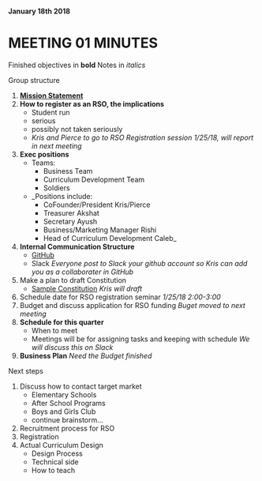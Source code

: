 #### January 18th 2018

# MEETING 01 MINUTES

Finished objectives in __bold__
Notes in _italics_

Group structure
1. __[Mission Statement](https://articles.bplans.com/writing-a-mission-statement/)__
2. __How to register as an RSO, the implications__
	- Student run 
	- serious
	- possibly not taken seriously
	- _Kris and Pierce to go to RSO Registration session 1/25/18, will report in next meeting_
3. __Exec positions__
	- Teams:
		- Business Team
		- Curriculum Development Team
		- Soldiers
	- _Positions include:
		- CoFounder/President Kris/Pierce
		- Treasurer Akshat
		- Secretary Ayush
		- Business/Marketing Manager Rishi
		- Head of Curriculum Development Caleb_
4. __Internal Communication Structure__
	- [GitHub](https://github.com/ktwong27/UW-CSE-Elementary-Outreach)
	- Slack
	_Everyone post to Slack your github account so Kris can add you as a collaborater in GitHub_
5. Make a plan to draft Constitution
	- [Sample Constitution](http://depts.washington.edu/thehub/forms_sao/RSO_Sample_Constitution.pdf)
	_Kris will draft_
6. Schedule date for RSO registration seminar
	_1/25/18 2:00-3:00_
7. Budget and discuss application for RSO funding
	_Buget moved to next meeting_
8. __Schedule for this quarter__
	- When to meet
	- Meetings will be for assigning tasks and keeping with schedule
	_We will discuss this on Slack_
9. __Business Plan__
	_Need the Budget finished_

Next steps
1. Discuss how to contact target market 
	- Elementary Schools
	- After School Programs
	- Boys and Girls Club
	- continue brainstorm...
2. Recruitment process for RSO
3. Registration 
4. Actual Curriculum Design
	- Design Process
	- Technical side
	- How to teach